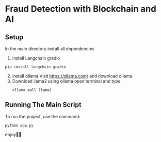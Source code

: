 # Fraud Detection with Blockchain and AI

## Setup
In the main directory install all dependencies
1. Install Langchain gradio
  ```
  pip install langchain gradio
  ```
2. Install ollama
   Visit https://ollama.com/ and  download ollama
3. Download llama2 using ollama
   open terminal and type
   ```
   ollama pull llama2
   ```

## Running The Main Script

To run the project, use the command:

```
python app.py
```

enjoy👏👏
